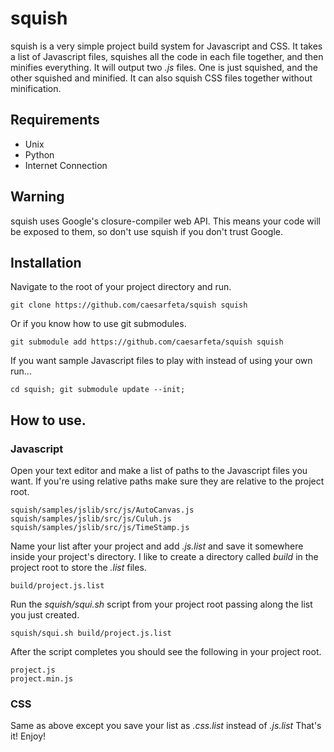 # squish
squish is a very simple project build system for Javascript and CSS.
It takes a list of Javascript files, squishes all the code in each file together, and then minifies everything.
It will output two *.js* files.  One is just squished, and the other squished and minified.
It can also squish CSS files together without minification.

## Requirements
* Unix
* Python
* Internet Connection

## Warning
squish uses Google's closure-compiler web API.
This means your code will be exposed to them,
so don't use squish if you don't trust Google.

## Installation
Navigate to the root of your project directory and run.

	git clone https://github.com/caesarfeta/squish squish

Or if you know how to use git submodules.

	git submodule add https://github.com/caesarfeta/squish squish

If you want sample Javascript files to play with instead of using your own run...

	cd squish; git submodule update --init;

## How to use.
### Javascript
Open your text editor and make a list of paths to the Javascript files you want.
If you're using relative paths make sure they are relative to the project root.

	squish/samples/jslib/src/js/AutoCanvas.js
	squish/samples/jslib/src/js/Culuh.js
	squish/samples/jslib/src/js/TimeStamp.js

Name your list after your project and add *.js.list* and save it somewhere inside your project's directory.
I like to create a directory called *build* in the project root to store the *.list* files.

	build/project.js.list

Run the *squish/squi.sh* script from your project root passing along the list you just created.

	squish/squi.sh build/project.js.list

After the script completes you should see the following in your project root.

	project.js
	project.min.js

### CSS
Same as above except you save your list as *.css.list* instead of *.js.list*
That's it! Enjoy!